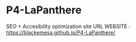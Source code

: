 # P4-LaPanthere
SEO + Accesibility optimization site
URL WEBSITE : https://blackemesa.github.io/P4-LaPanthere/
